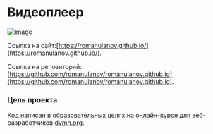# Видеоплеер

![image](https://drive.google.com/uc?export=view&id=1jrvp5E0C1LnAQuPnbmPsKVJdveu2ec6I)

Ссылка на сайт:[https://romanulanov.github.io/](https://romanulanov.github.io/).

Ссылка на репозиторий: [https://github.com/romanulanov/romanulanov.github.io](https://github.com/romanulanov/romanulanov.github.io).

### Цель проекта

Код написан в образовательных целях на онлайн-курсе для веб-разработчиков [dvmn.org](https://dvmn.org/).
